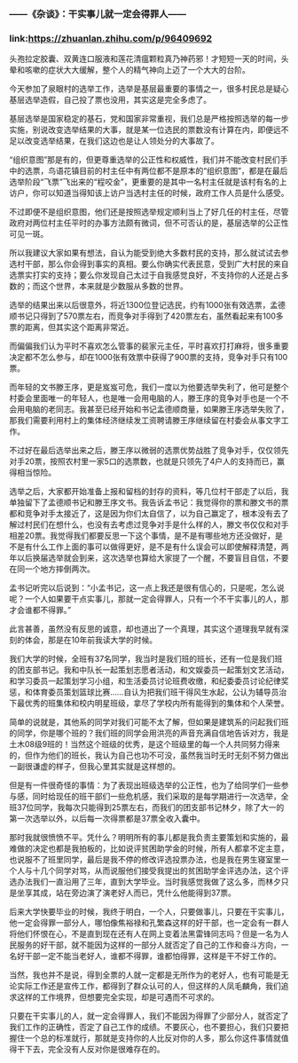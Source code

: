 ### ——《杂谈》：干实事儿就一定会得罪人——
### link:https://zhuanlan.zhihu.com/p/96409692


头孢拉定胶囊、双黄连口服液和莲花清瘟颗粒真乃神药邪！才短短一天的时间，头晕和咳嗽的症状大大缓解，整个人的精气神向上迈了一个大大的台阶。



今天参加了泉眼村的选举工作，选举是基层最重要的事情之一，很多村民总是疑心基层选举造假，自己投了票也没用，其实这是完全多虑了。



基层选举是国家稳定的基石，党和国家非常重视，我们总是严格按照选举的每一步实施，别说改变选举结果的大事，就是某一位选民的票数没有计算在内，即便远不足以改变选举结果，在我们这边也是让人领处分的大事故了。



“组织意图”那是有的，但更尊重选举的公正性和权威性，我们并不能改变村民们手中的选票，鸟语花镇目前的村主任中有两位都不是原本的“组织意图”，都是在最后选举阶段“飞票”飞出来的“程咬金”，更重要的是其中一名村主任就是该村有名的上访户，你可以知道当得知该上访户当选村主任的时候，政府工作人员是什么感受。



不过即便不是组织意图，他们还是按照选举规定顺利当上了好几任的村主任，尽管政府对两位村主任平时的办事方法颇有微词，但不可否认的是，基层选举的公正性可见一斑。



所以我建议大家如果有想法，自认为能受到绝大多数村民的支持，那么就试试去参选村干部，那么你会得到事实的真相。要么你确实代表民意，受到广大村民的来自选票实打实的支持；要么你发现自己太过于自我感觉良好，不支持你的人还是占多数的；而这个世界，本来就是少数服从多数的世界。



选举的结果出来以后很意外，将近1300位登记选民，约有1000张有效选票，孟德顺书记只得到了570票左右，而竞争对手得到了420票左右，虽然看起来有100多票的距离，但其实这个距离非常近。



而偏偏我们认为平时不喜欢怎么管事的裴家元主任，平时喜欢打打麻将，很多重要决定都不怎么参与，却在1000张有效票中获得了900票的支持，竞争对手只有100票。



而年轻的文书滕王序，更是岌岌可危，我们一度以为他要选举失利了，他可是整个村委会里面唯一的年轻人，也是唯一会用电脑的人，滕王序的竞争对手也是一个不会用电脑的老同志。我甚至已经开始和书记孟德顺商量，如果滕王序选举失败了，那我们需要利用村上的集体经济继续发工资聘请滕王序继续留在村委会从事文字工作。



不过好在最后选举出来之后，滕王序以微弱的选票优势战胜了竞争对手，仅仅领先对手20票，按照农村里一家5口的选票数，也就是只领先了4户人的支持而已，赢得相当惊险。



选举之后，大家都开始准备上报和留档的封存的资料，等几位村干部走了以后，我单独留下了孟德顺书记和滕王序文书。我告诉孟书记：我觉得你的票和滕文书的票都和竞争对手太接近了，这是因为你们太自信了，以为自己赢定了，根本没有去了解过村民们在想什么，也没有去考虑过竞争对手是什么样的人，滕文书仅仅和对手相差20票。我觉得我们都要反思一下这个事情，是不是有哪些地方还没做好，是不是有什么工作上面的事可以做得更好，是不是有什么误会可以即使解释清楚，两年以后换届选举就会到来，这次选举也算给大家提了一个醒，不要盲目自信，不要在同一个地方摔倒两次。



孟书记听完以后说到：“小孟书记，这一点上我还是很有信心的，只是呢，怎么说呢？一个人如果要干点实事儿，那就一定会得罪人，只有一个不干实事儿的人，那才会谁都不得罪。”



此言甚善，虽然没有反思的诚意，却也道出了一个真理，其实这个道理我早就有深刻的体会，那是在10年前我读大学的时候。



我们大学的时候，全班有37名同学，我当时是我们班的班长，还有一位是我们班的团支部书记。我和中队长一起策划志愿者活动，和文娱委员一起策划文艺活动，和学习委员一起策划学习小组，和生活委员讨论班费收缴，和纪委委员讨论纪律奖惩，和体育委员策划篮球比赛……自认为把我们班干得风生水起，公认为辅导员治下最优秀的班集体和校内明星班级，拿尽了学校内所有能得到的集体和个人荣誉。



简单的说就是，其他系的同学对我们可能不太了解，但如果是建筑系的问起我们班的同学，你是哪个班的？我们班的同学会用洪亮的声音充满自信地告诉对方，我是土木08级9班的！当然这个班级的优秀，是这个班级里的每一个人共同努力得来的，但作为他们的班长，我认为自己也功不可没，虽然我当时无时无刻不努力做出一副很谦虚的样子，但我心里其实就是这样想的。



但是有一件很奇怪的事情：为了表现出班级选举的公正性，也为了给同学们一些参与感，同时给现任的班干部们一些危机感，我们采取的是每学期进行一次选举，全班37位同学，我每次只能得到25票左右，而我们的团支部书记林夕，除了大一的第一次选举以外，以后每一次得票都是37票全收入囊中。



那时我就很愤愤不平。凭什么？明明所有的事儿都是我负责主要策划和实施的，最难做的决定也都是我拍板的，比如说评贫困助学金的时候，所有人都拿不定主意，也说服不了班里同学，最后是我不停的修改评选投票办法，也是我在男生寝室里一个人与十几个同学对骂，从而说服他们接受我提出的贫困助学金评选办法，这个评选办法我们一直沿用了三年，直到大学毕业。当时我感觉我做了这么多，而林夕只是坐享其成，站在旁边演了演老好人而已，凭什么他能得到37票。



后来大学快要毕业的时候，我终于明白，一个人，只要做事儿，只要在干实事儿，他一定会得罪一部分人，哪怕像焦裕禄和孔繁森这样的好干部，也一定会有一群人将他们怀恨在心，不是直到现在还有人在网上变着法黑雷锋同志吗？但是一名为人民服务的好干部，就不能因为这样的一部分人就否定了自己的工作和奋斗方向，一名好干部一定不能当老好人，谁都不得罪，谁都怕得罪，这样是干不好工作的。



当然，我也并不是说，得到全票的人就一定都是无所作为的老好人，也有可能是无论实际工作还是宣传工作，都得到了群众认可的人，但这样的人凤毛麟角，我们追求这样的工作境界，但想要完全实现，却是可遇而不可求的。



只要在干实事儿的人，就一定会得罪人，我们不能因为得罪了少部分人，就否定了我们工作的正确性，否定了自己工作的成绩。不要灰心，也不要担心，我们只要把握住一个总的标准就行，那就是支持你的人比反对你的人多，那么你这件事情就值得干下去，完全没有人反对你是很难存在的。
